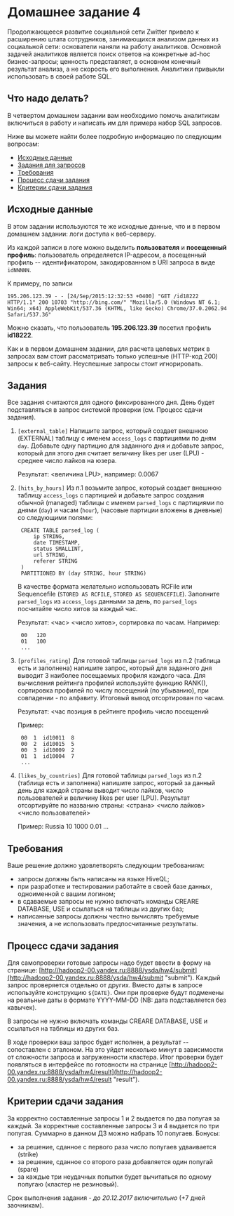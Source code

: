 # Домашнее задание 4

Продолжающееся развитие социальной сети Zwitter привело к расширению штата сотрудников, занимающихся анализом данных из социальной сети: 
основатели наняли на работу аналитиков. Основной задачей аналитиков является поиск ответов на конкретные ad-hoc бизнес-запросы;
ценность представляет, в основном конечный результат анализа, а не скорость его выполнения. Аналитики привыкли использовать в своей работе SQL.

## Что надо делать?

В четвертом домашнем задании вам необходимо помочь аналитикам включиться в работу и написать им для примера набор SQL запросов.

Ниже вы можете найти более подробную информацию по следующим вопросам:

  * [Исходные данные](#Исходные-данные)
  * [Задания для запросов](#Задания)
  * [Требования](#Требования)
  * [Процесс сдачи задания](#Процесс-сдачи-задания)
  * [Критерии сдачи задания](#Критерии-сдачи-задания)

## Исходные данные

В этом задании используются те же исходные данные, что и в первом домашнем задании: логи доступа к веб-серверу.

Из каждой записи в логе можно выделить **пользователя** и **посещенный профиль**: пользователь определяется IP-адресом,
а посещенный профиль -- идентификатором, закодированном в URI запроса в виде `idNNNNN`.

К примеру, по записи

```
195.206.123.39 - - [24/Sep/2015:12:32:53 +0400] "GET /id18222 HTTP/1.1" 200 10703 "http://bing.com/" "Mozilla/5.0 (Windows NT 6.1; Win64; x64) AppleWebKit/537.36 (KHTML, like Gecko) Chrome/37.0.2062.94 Safari/537.36"
```

Можно сказать, что пользователь **195.206.123.39** посетил профиль **id18222**.

Как и в первом домашнем задании, для расчета целевых метрик в запросах вам стоит рассматривать только успешные (HTTP-код 200)
запросы к веб-сайту. Неуспешные запросы стоит игнорировать.

## Задания

Все задания считаются для одного фиксированного дня. День будет подставляться в запрос системой проверки (см. Процесс сдачи задания).

1. `[external_table]` Напишите запрос, который создает внешнюю (EXTERNAL) таблицу с именем `access_logs` c партициями по дням `day`. Добавьте одну партицию для заданного дня и добавьте запрос, который для этого дня считает величину likes per user (LPU) - среднее число лайков на юзера.

    Результат: <величина LPU>, например: 0.0067


2. `[hits_by_hours]` Из п.1 возьмите запрос, который создает внешнюю таблицу `access_logs` с партицией и добавьте запрос создания обычной (managed) таблицы с именем `parsed_logs` с партициями по днями (`day`) и часам (`hour`), (часовые партиции вложены в дневные) со следующими полями:

        CREATE TABLE parsed_log (
            ip STRING,
            date TIMESTAMP,
            status SMALLINT,
            url STRING,
            referer STRING
        )
        PARTITIONED BY (day STRING, hour STRING)

    В качестве формата желательно использовать RCFile или Sequencefile (`STORED AS RCFILE`, `STORED AS SEQUENCEFILE`).
    Заполните `parsed_logs` из `access_logs` данными за день, по `parsed_logs` посчитайте число хитов за каждый час.

    Результат: <час> <число хитов>, сортировка по часам.  Например:

        00   120
        01   100
        ...


3. `[profiles_rating]` Для готовой таблицы `parsed_logs` из п.2 (таблица есть и заполнена) напишите запрос, который для заданного дня выводит 3 наиболее посещаемых профиля каждого часа. Для вычисления рейтинга профилей используйте функцию RANK(), сортировка профилей по числу посещений (по убыванию), при совпадении - по алфавиту. Итоговый вывод отсортирован по часам.

    Результат: <час позиция в рейтинге профиль число посещений

    Пример:

        00  1  id10011  8
        00  2  id10015  5
        00  3  id10009  2
        01  1  id10004  7
        ...


4. `[likes_by_countries]` Для готовой таблицы `parsed_logs` из п.2 (таблица есть и заполнена) напишите запрос, который за данный день для каждой страны выводит число лайков, число пользователей и величину likes per user (LPU). Результат отсортируйте по названию страны: <страна> <число лайков> <число пользователей> <LPU>

    Пример:
         Russia 10 1000 0.01
         ...


## Требования

Ваше решение должно удовлетворять следующим требованиям:

  * запросы должны быть написаны на языке HiveQL;
  * при разработке и тестировании работайте в своей базе данных, одноименной с вашим логином;
  * в сдаваемые запросы не нужно включать команды CREARE DATABASE, USE и ссылаться на таблицы из других баз;
  * написанные запросы должны честно вычислять требуемые значения, а не использовать предпосчитанные результаты.

## Процесс сдачи задания

Для самопроверки готовые запросы надо будет ввести в форму на странице: [http://hadoop2-00.yandex.ru:8888/ysda/hw4/submit](http://hadoop2-00.yandex.ru:8888/ysda/hw4/submit "submit"). Каждый запрос проверяется отдельно от других.
Вместо даты в запросе используйте конструкцию `${DATE}`. Они при проверке будут подменены на реальные даты в формате YYYY-MM-DD (NB: дата подставляется без кавычек).

В запросы не нужно включать команды CREARE DATABASE, USE и ссылаться на таблицы из других баз.

В ходе проверки ваш запрос будет исполнен, а результат -- сопоставлен с эталоном. На это уйдет несколько минут в зависимости от сложности запроса и загруженности кластера. Итог проверки будет появляться в интерфейсе по готовности на странице [http://hadoop2-00.yandex.ru:8888/ysda/hw4/result](http://hadoop2-00.yandex.ru:8888/ysda/hw4/result "result").

## Критерии сдачи задания

За корректно составленные запросы 1 и 2 выдается по два попугая за каждый. За корректные составленные запросы 3 и 4 выдается по три попугая. Суммарно в данном ДЗ можно набрать 10 попугаев.
Бонусы:

  * за решение, сданное с первого раза число попугаев удваивается (strike)
  * за решение, сданное со второго раза добавляется один попугай (spare)
  * за каждые три неудачных попытки будет вычитаться по одному попугаю (кластер не резиновый).

Срок выполнения задания - *до 20.12.2017 включительно* (+7 дней заочникам).


